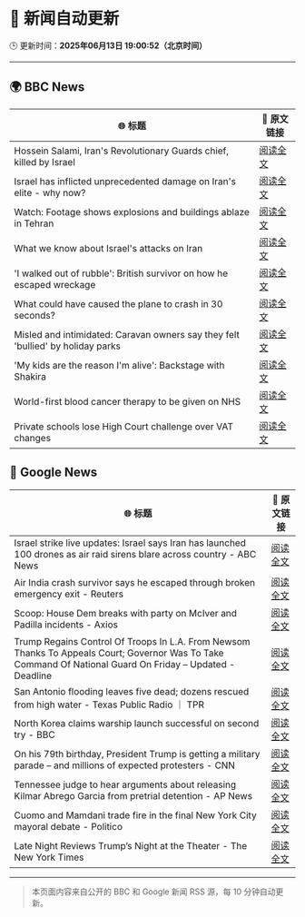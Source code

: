 # 🧠 新闻自动更新

🕒 更新时间：**2025年06月13日 19:00:52（北京时间）**

---

## 🌍 BBC News

| 🌐 标题 | 🔗 原文链接 |
|--------|-------------|
| Hossein Salami, Iran's Revolutionary Guards chief, killed by Israel | [阅读全文](https://www.bbc.com/news/articles/clyg0yywr4no) |
| Israel has inflicted unprecedented damage on Iran's elite - why now? | [阅读全文](https://www.bbc.com/news/articles/c4g3nz1p9wdo) |
| Watch: Footage shows explosions and buildings ablaze in Tehran | [阅读全文](https://www.bbc.com/news/videos/c20qw0xjp10o) |
| What we know about Israel's attacks on Iran | [阅读全文](https://www.bbc.com/news/articles/cdj9vj8glg2o) |
| 'I walked out of rubble': British survivor on how he escaped wreckage | [阅读全文](https://www.bbc.com/news/articles/cd901xn4001o) |
| What could have caused the plane to crash in 30 seconds? | [阅读全文](https://www.bbc.com/news/articles/c626y121rxxo) |
| Misled and intimidated: Caravan owners say they felt 'bullied' by holiday parks | [阅读全文](https://www.bbc.com/news/articles/c2016lxnepno) |
| 'My kids are the reason I'm alive': Backstage with Shakira | [阅读全文](https://www.bbc.com/news/articles/cn056ky4d00o) |
| World-first blood cancer therapy to be given on NHS | [阅读全文](https://www.bbc.com/news/articles/ckg4kj2nxjgo) |
| Private schools lose High Court challenge over VAT changes | [阅读全文](https://www.bbc.com/news/articles/cy0knd76zrzo) |

## 📰 Google News

| 🌐 标题 | 🔗 原文链接 |
|--------|-------------|
| Israel strike live updates: Israel says Iran has launched 100 drones as air raid sirens blare across country - ABC News | [阅读全文](https://news.google.com/rss/articles/CBMivwFBVV95cUxPQVBJMzd5UlA4aG05eXgxSzFTUDFhR2hTc2szZGZzbVh3Vk5YZV9NVFdyRUNjemloMlIxZ1JqLWc1WExYUjM2YWx6aG14ZUFSSWNLMHA4ck9VMTVKY2dkbk5kWGhCMkdVOC1pbDg5OVlwU0drR2ktX0hONTRrOWZOcVl0bWhGSHVhbEFYN3VwLXIxS19ZQnNvM1VlNjNyYjhqR005LXJVd2FQMlJfbFJEOFBrc21Zc3BnLW9SWnF1cw?oc=5) |
| Air India crash survivor says he escaped through broken emergency exit - Reuters | [阅读全文](https://news.google.com/rss/articles/CBMizgFBVV95cUxNTWNkN011WDJBZUVBZEo4ekIzR2o5ejZGZ1ZndURnX0Q0RUJ5MEJjaHFETWhLaXdocDkxY0VMTy1pRF91d1VYZ29lbHlLQm8tTnVkb0FpN0tvQldkbEFvXzEtblVGR044a0RUdGxIcnBZYzUzTHpfeXdGRVFSYVJLNkJKVTF6WmkyQXhPWDR1NXZzVzRIdEhFc19vY2hPYVA3eXpMcWdiVGF2SElTSFJaUkdiOEttRlBMRl9rdmhjOEZlWDhVVVlQSU9hcE8wQQ?oc=5) |
| Scoop: House Dem breaks with party on McIver and Padilla incidents - Axios | [阅读全文](https://news.google.com/rss/articles/CBMif0FVX3lxTE0walZPUHhBUW5JcFBIbERvbDdrMW5kVEtTVkZaTG1XcWJIbUZDb0FNZVBvdnNGMlpwUmNBRmdoY2ZOQkVxZi05ZzR6RVBjd1ctc3VYZTRmOGhGWWt4SjlBLTNZdm12bk8xMzFXNFY2bng5Y1hidTBDRWhpVzFqck0?oc=5) |
| Trump Regains Control Of Troops In L.A. From Newsom Thanks To Appeals Court; Governor Was To Take Command Of National Guard On Friday – Updated - Deadline | [阅读全文](https://news.google.com/rss/articles/CBMiggFBVV95cUxNODZ3NUpXSmVJcU5tcnd0ZDFuaVFvSFFOY3VUSnZtejJjeVJ4YkY3aGM5UWFkVktQblBPVmczTnlFSTBDdWhpek5PbEVrNTZsMlJIaWNvV3ZXS1FIUVI4dERZaGtjN3QtbWp1Q3o1UE83NXdaMXNjWm80d3Y3SkhqaWtB?oc=5) |
| San Antonio flooding leaves five dead; dozens rescued from high water - Texas Public Radio ｜ TPR | [阅读全文](https://news.google.com/rss/articles/CBMisAFBVV95cUxQcUpKN1M1ZDE5V3QxV0J6ZVdVclpzdzc4QmZCYkQ1V2lpR19aXzliMmJoZVZuOF83WGlCWHJWUXlmUVRzX0psdi1qWHFNeTU5WVNEdkdNaEVEN2phTmZGY0JDUVptNVJXMjdMc2hqeHh1RlU1c0RxYXMwbV8td3lTaHF6N2ppSHIyNUNuTGdVMnMtSFVGVjg1WnpzTkNlSDNJZWpQTGEzcWRFWDh1dEFrdQ?oc=5) |
| North Korea claims warship launch successful on second try - BBC | [阅读全文](https://news.google.com/rss/articles/CBMiWkFVX3lxTFB4ZE9ZTnR2bkFCRV9weUhoRm0zOUZnaThKd18yZnZKVmZjSFpHbHEzbURIdUJ3RDkzMGk1UDR6UGxPYlo5NWxmSy0wYXpmT0hOZHBUVENJOXpEUdIBX0FVX3lxTE9wMWZIblNZVzRZSUJMZHVwZkZqcTZXOE4ybFpjWkQ1UkdxZDFvZWJFTGtaQzY0QXdDZndoaE9TNnVqd2RDb3E0ODJYZGx1eG1HTXJzZF82T2tWYWY3ek9F?oc=5) |
| On his 79th birthday, President Trump is getting a military parade – and millions of expected protesters - CNN | [阅读全文](https://news.google.com/rss/articles/CBMickFVX3lxTE8yNVB5MFBvMzZRRmN0VldhdzhCQ0NLRklHdzJJaWEwUUpRcENSSjVGMzN2SUVFN0tMZmVJajQyZzZsbXJDZFE4b0stb3FDVTdqYnVCSXdrS01TOVNtRTBJYk1Zc29pYjc3Y0NlUGNET2tPQdIBd0FVX3lxTFBnUlRFOFZLQW5ja2RXeEpiTnlsdHlqcmZDSzRRM2x5VmhMdG9XcVNCNzJScGVIMkpWUy01WTFYM1hqUmVKZEtCY2RTcWI2SEFjWHdOQXR4NXV0QVNELXhNbzE1djk5U0RxUkk4RzFlY2RlRlpRMi1B?oc=5) |
| Tennessee judge to hear arguments about releasing Kilmar Abrego Garcia from pretrial detention - AP News | [阅读全文](https://news.google.com/rss/articles/CBMilgFBVV95cUxPWGdsMTdqcWdsQmplUzdRY2tEQVIxTTNpUnVjZ1RfR21ZU0xjMTl1QWJsOXFUMmpuYm16a00yTkd3RENyOUR4ckNwOWZZSFZXdDlFZjN1cVAyc21MRWNNNHhsRWNlZ3haNXh6MUNQMlU5QmVBTnBVS3I1OWZxM2VEeWxiZEVwTHZKM3ZkN2Zkb0JvOFYySmc?oc=5) |
| Cuomo and Mamdani trade fire in the final New York City mayoral debate - Politico | [阅读全文](https://news.google.com/rss/articles/CBMitgFBVV95cUxNYzdkaU9jNkx0azlSb2xzZWJjalpBSUYtWWZuS055YW0zNkppNzVZcGRySVNYckZMOVBQbmFkSnV6bXpfOHZHdjJJaXZveXJuWllWQlVob25YOXlxb185T3ByUDd1UThTaTVKQmVBWlhjR1FjcDhCcEUtWUx2bm9lWnM1SmtpOGROZUVBdjVCQjYyTmM1Um1RSHZKZWUtc1R5SXJHd0VXZUd4VDh0OG85UHZGWlcwUQ?oc=5) |
| Late Night Reviews Trump’s Night at the Theater - The New York Times | [阅读全文](https://news.google.com/rss/articles/CBMikAFBVV95cUxQR0dxbFViYWtNU2Fya1hQQmM4Q2V0dEx0MWtkYzBUZGZhY25LY2NYZngyTl9SeWtPTHJlOFF3MTdVeFFSVTNhdExsNUdrOXJQeWVGU09yUXlzeTVQRWdmNlQzNHBqZHpLeFJfb0lDU2I5a25MSFpsU01iT2lkUndLWGFzYWdrN2xkV1pPTzNIb08?oc=5) |

---
> 本页面内容来自公开的 BBC 和 Google 新闻 RSS 源，每 10 分钟自动更新。